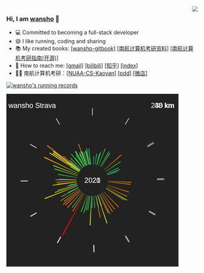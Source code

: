 <img align="right" src="https://github-readme-stats.vercel.app/api/top-langs/?username=wansho&layout=compact&hide=HTML" style="zoom:85%;" />

### Hi, I am [wansho](http://www.wansho.top) 👋

- 💻 Committed to becoming a full-stack developer
- 😄 I like running, coding and sharing
- 📚 My created books: [[wansho-gitbook]](http://book.wansho.top) [[南航计算机考研资料]](https://mobile.yangkeduo.com/goods2.html?goods_id=211087632444) [[南航计算机考研指南(开源)]](https://github.com/nuaa-cs-kaoyan/awesome-nuaa-cs-kaoyan) 
- 💌 How to reach me: [[gmail]](mailto:wanshojs@gmail.com) [[bilibili]](https://space.bilibili.com/72195837) [[知乎]](https://www.zhihu.com/people/wansho) [[index]](http://www.wansho.top/)
- 👨‍🏫 南航计算机考研：[[NUAA-CS-Kaoyan]](https://github.com/nuaa-cs-kaoyan/awesome-nuaa-cs-kaoyan) [[pdd]](https://mobile.yangkeduo.com/goods2.html?goods_id=211087632444) [[微店]](https://k.koudai.com/d320yHBl)



[![wansho's running records](http://running.wansho.top/renderer)](http://running.wansho.top)



<img align="left" src="assets/strava_circular.svg" alt="strava_circular" style="zoom:50%;" />



